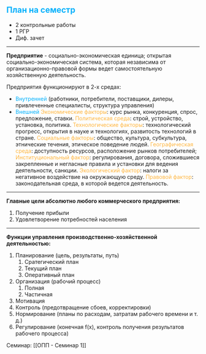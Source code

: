 ## <font style="color:#03b1fc">План на семестр</font>

- 2 контрольные работы
- 1 РГР
- Диф. зачет 

---

**Предприятие** - социально-экономическая единица; открытая социально-экономическая система, которая независима от организационно-правовой формы ведет самостоятельную хозяйственную деятельность.

Предприятия функционируют в 2-х средах:
- <font style="color:#03b1fc">Внутренней</font> (работники, потребители, поставщики, дилеры, привлеченные специалисты, структура управления)
- <font style="color:#03b1fc" >Внешней</font> 
	<font style="color:#ffb640">Экономические факторы</font>: курс рынка, конкуренция, спрос, предложение, ставки.
	<font style="color:#ffb640">Политическая среда</font>: строй, устройство, установка, политика.
	<font style="color:#ffb640">Технологические факторы</font>: технологический прогресс, открытия в науке и технологиях, развитость технологий в стране. 
	<font style="color:#ffb640">Социальные факторы</font>: общество, культура, субкультура, этнические течения, этическое поведение людей.
	<font style="color:#ffb640">Географическая среда</font>: доступность ресурсов, расположение рынков потребителей; 
	<font style="color:#ffb640">Институциональный фактор</font>: регулирования, договора, сложившиеся закрепленные и негласные правила и установки для ведения деятельности, санкции.
	<font style="color:#ffb640">Экологический фактор</font>: налоги за негативное воздействие на окружающую среду.
	<font style="color:#ffb640">Правовой фактор</font>: законодательная среда, в которой ведется деятельность.

---

**Главные цели абсолютно любого коммерческого предприятия:**

1. Получение прибыли
2. Удовлетворение потребностей населения

---

**Функции управления производственно-хозяйственной деятельностью:**

1. Планирование (цель, результаты, путь)
	1. Сратегический план 
	2. Текущий план 
	3. Оперативный план
2. Организация (рабочий процесс)
	1. Полная 
	2. Частичная
3. Мотивация 
4. Контроль (предотвращение сбоев, корректировки)
5. Нормирование (планы по расходам, затратам рабочего времени и т. д.)
6. Регулирование (конечная f(x), контроль получения результатов рабочего процесса)

Семинар: [[ОПП - Семинар 1]]


